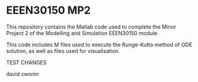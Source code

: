 # EEEN30150 MP2

This repository contains the Matlab code used to complete the Minor Project 2 of the Modelling and Simulation EEEN30150 module.

This code includes M files used to execute the Runge-Kutta method of ODE solution, as well as files used for visualisation.

TEST CHANGES

david cwonin




